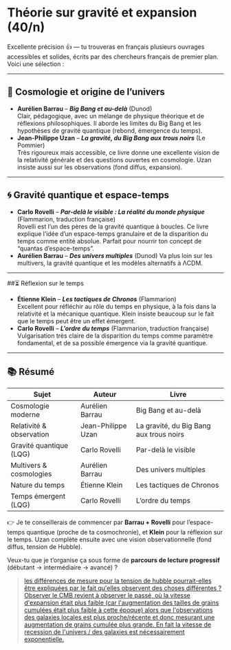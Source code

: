 # Théorie sur gravité et expansion (40/n)

Excellente précision 👍 — tu trouveras en français plusieurs ouvrages accessibles et solides, écrits par des chercheurs français de premier plan. Voici une sélection :

---

## 🌌 Cosmologie et origine de l’univers

- **Aurélien Barrau** – _**Big Bang et au-delà**_ (Dunod)\
  Clair, pédagogique, avec un mélange de physique théorique et de réflexions philosophiques. Il aborde les limites du Big Bang et les hypothèses de gravité quantique (rebond, émergence du temps).
- **Jean-Philippe Uzan** – _**La gravité, du Big Bang aux trous noirs**_ (Le Pommier)\
  Très rigoureux mais accessible, ce livre donne une excellente vision de la relativité générale et des questions ouvertes en cosmologie. Uzan insiste aussi sur les observations (fond diffus, expansion).

---

## 🌀 Gravité quantique et espace-temps

- **Carlo Rovelli** – _**Par-delà le visible : La réalité du monde physique**_ (Flammarion, traduction française)\
  Rovelli est l’un des pères de la gravité quantique à boucles. Ce livre explique l’idée d’un espace-temps granulaire et de la disparition du temps comme entité absolue. Parfait pour nourrir ton concept de “quantas d’espace-temps”.
- **Aurélien Barrau** – _**Des univers multiples**_ (Dunod)
  Va plus loin sur les multivers, la gravité quantique et les modèles alternatifs à ΛCDM.

---
##⏳ Réflexion sur le temps

- **Étienne Klein** – _**Les tactiques de Chronos**_ (Flammarion)\
  Excellent pour réfléchir au rôle du temps en physique, à la fois dans la relativité et la mécanique quantique. Klein insiste beaucoup sur le fait que le temps peut être un effet émergent.
- **Carlo Rovelli** – _**L’ordre du temps**_ (Flammarion, traduction française)\
  Vulgarisation très claire de la disparition du temps comme paramètre fondamental, et de sa possible émergence via la gravité quantique.

---

## 📚 Résumé

| Sujet                    | Auteur             | Livre                                   |
|--------------------------|--------------------|-----------------------------------------| 
| Cosmologie moderne       | Aurélien Barrau    | Big Bang et au-delà                     |
| Relativité & observation | Jean-Philippe Uzan | La gravité, du Big Bang aux trous noirs |
| Gravité quantique (LQG)  | Carlo Rovelli      | Par-delà le visible                     |
| Multivers & cosmologies  | Aurélien Barrau    | Des univers multiples                   |
| Nature du temps          | Étienne Klein      | Les tactiques de Chronos                |
| Temps émergent (LQG)     | Carlo Rovelli      | L’ordre du temps                        |

👉 Je te conseillerais de commencer par **Barrau + Rovelli** pour l’espace-temps quantique (proche de ta cosmochronie), et **Klein** pour la réflexion sur le temps.
Uzan complète ensuite avec une vision observationnelle (fond diffus, tension de Hubble).

Veux-tu que je t’organise ça sous forme de **parcours de lecture progressif** (débutant → intermédiaire → avancé) ?

> [les différences de mesure pour la tension de hubble pourrait-elles être expliquées par le fait qu'elles observent des choses différentes ? Observer le CMB revient à observer le passé, où la vitesse d'expansion était plus faible (car l'augmentation des tailles de grains cumulées était plus faible à cette époque) alors que l'observations des galaxies locales est plus proche/récente et donc mesurant une augmentation de grains cumulée plus grande. En fait la vitesse de recession de l'univers
> / des galaxies est nécessairement exponentielle.](41.md)
